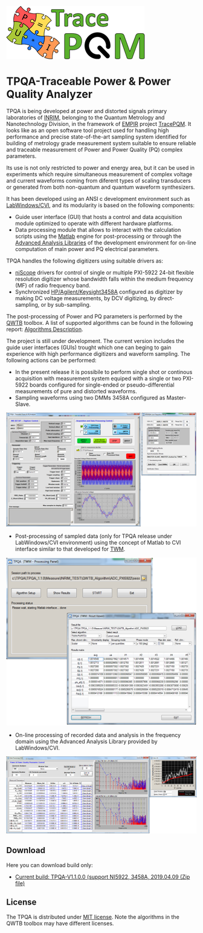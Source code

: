 ![TracePQM](./img/logo_TracePQM.png)


# TPQA-Traceable Power & Power Quality Analyzer


TPQA is being developed at  power and distorted signals primary laboratories of [INRIM](https://www.inrim.it/ricerca-sviluppo/laboratori-di-ricerca/metrologia-elettrica), belonging to the Quantum Metrology and Nanotechnology Division, in the framework of [EMPIR](https://msu.euramet.org/calls.html) project [TracePQM](http://tracepqm.cmi.cz/). It looks like as an open software tool project used for handling high performance and precise state-of-the-art sampling system identified for building of metrology grade measurement system suitable to ensure reliable and traceable measurement of Power and Power Quality (PQ) complex parameters. 

Its use is not only restricted to power and energy area, but it can be used in experiments which require simultaneous measurement of complex voltage and current waveforms coming from diferent types of scaling transducers or generated from both non-quantum and quantum waveform synthesizers.  

It has been developed using an ANSI c development environment such as [LabWindows/CVI](http://www.ni.com/lwcvi/whatis/hardware/), and  its  modularity is based on the following components:

 - Guide user interface (GUI) that hosts a control and data acquisition module optimized to operate with different hardware platforms.
 - Data processing module that allows to interact with the calculation scripts using the [Matlab](https://uk.mathworks.com/products/matlab.html) engine for post-processing or through the [Advanced Analysis Libraries](http://zone.ni.com/reference/en-XX/help/370051AC-01/cvi/libref/cviadvanced_analysis_library_functi/) of the development environment for
on-line computation of main power and PQ electrical parameters.

TPQA handles the following digitizers using suitable drivers as:

 - [niScope](http://sine.ni.com/nips/cds/view/p/lang/cs/nid/12638) drivers for control of single or multiple PXI-5922 24-bit flexible resolution digitizer whose bandwidth falls within the medium frequency (MF) of radio frequency band.
 - Synchronized [HP/Agilent/Keysight3458A](https://www.keysight.com/en/pd-1000001297%3Aepsg%3Apro-pn-3458A/digital-multimeter-8-digit?cc=US&lc=eng) configured as  digitizer by making DC voltage measurements, by DCV digitizing, by direct-sampling, or by sub-sampling.

The post-processing of Power and PQ parameters is performed by the [QWTB](https://qwtb.github.io/qwtb/)
toolbox. A list of supported algorithms can be found in the following report: [Algorithms Description](https://github.com/smaslan/TWM/blob/master/doc/A244%20Algorithms%20description.pdf).

The project is still under development. The current version includes the guide user interfaces (GUIs) trought which one can beging to gain experience with high performance digitizers and waveform sampling. The following actions can be performed:

- In the present release it is possibile to perform single shot or continous acquisition with measurement system equiped with a single or two PXI-5922 boards configured for single-ended or pseudo-differential measurements of pure and distorted waveforms. 
- Sampling waveforms using two DMMs 3458A configured as Master-Slave.
<img src="./img/GUI_HW_Control.png">

- Post-processing of sampled data (only for TPQA release under LabWindows/CVI environment) using the concept of Matlab to CVI interface similar to that developed for [TWM](https://github.com/smaslan/TWM). 
<img src="./img/GUI_Matlab_All.png">

- On-line processing of recorded data and analysis in the frequency domain using the Advanced Analysis Library provided by LabWindows/CVI. 
<img src="./img/GUI_2.png">


## Download

Here you can download build only:

- [Current build: TPQA-V1.1.0.0 (support NI5922, 3458A, 2019.04.09 (Zip file)](./builds/TPQA_1.1.0.zip)

## License
The TPQA is distributed under [MIT license](./LICENSE.md/LICENSE.md). Note the algorithms in the QWTB toolbox may have different licenses.


